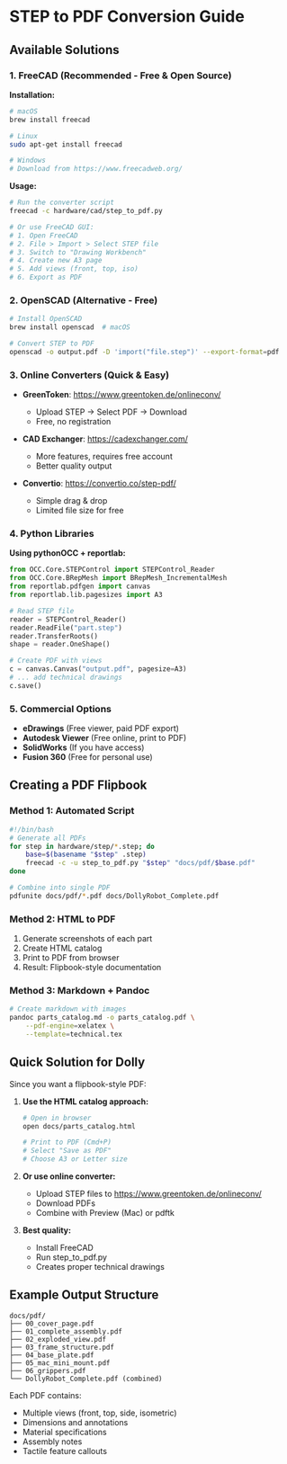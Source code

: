 # STEP to PDF Conversion Guide

## Available Solutions

### 1. FreeCAD (Recommended - Free & Open Source)

**Installation:**
```bash
# macOS
brew install freecad

# Linux
sudo apt-get install freecad

# Windows
# Download from https://www.freecadweb.org/
```

**Usage:**
```bash
# Run the converter script
freecad -c hardware/cad/step_to_pdf.py

# Or use FreeCAD GUI:
# 1. Open FreeCAD
# 2. File > Import > Select STEP file
# 3. Switch to "Drawing Workbench"
# 4. Create new A3 page
# 5. Add views (front, top, iso)
# 6. Export as PDF
```

### 2. OpenSCAD (Alternative - Free)

```bash
# Install OpenSCAD
brew install openscad  # macOS

# Convert STEP to PDF
openscad -o output.pdf -D 'import("file.step")' --export-format=pdf
```

### 3. Online Converters (Quick & Easy)

- **GreenToken**: https://www.greentoken.de/onlineconv/
  - Upload STEP → Select PDF → Download
  - Free, no registration

- **CAD Exchanger**: https://cadexchanger.com/
  - More features, requires free account
  - Better quality output

- **Convertio**: https://convertio.co/step-pdf/
  - Simple drag & drop
  - Limited file size for free

### 4. Python Libraries

**Using pythonOCC + reportlab:**
```python
from OCC.Core.STEPControl import STEPControl_Reader
from OCC.Core.BRepMesh import BRepMesh_IncrementalMesh
from reportlab.pdfgen import canvas
from reportlab.lib.pagesizes import A3

# Read STEP file
reader = STEPControl_Reader()
reader.ReadFile("part.step")
reader.TransferRoots()
shape = reader.OneShape()

# Create PDF with views
c = canvas.Canvas("output.pdf", pagesize=A3)
# ... add technical drawings
c.save()
```

### 5. Commercial Options

- **eDrawings** (Free viewer, paid PDF export)
- **Autodesk Viewer** (Free online, print to PDF)
- **SolidWorks** (If you have access)
- **Fusion 360** (Free for personal use)

## Creating a PDF Flipbook

### Method 1: Automated Script
```bash
#!/bin/bash
# Generate all PDFs
for step in hardware/step/*.step; do
    base=$(basename "$step" .step)
    freecad -c -u step_to_pdf.py "$step" "docs/pdf/$base.pdf"
done

# Combine into single PDF
pdfunite docs/pdf/*.pdf docs/DollyRobot_Complete.pdf
```

### Method 2: HTML to PDF
1. Generate screenshots of each part
2. Create HTML catalog
3. Print to PDF from browser
4. Result: Flipbook-style documentation

### Method 3: Markdown + Pandoc
```bash
# Create markdown with images
pandoc parts_catalog.md -o parts_catalog.pdf \
    --pdf-engine=xelatex \
    --template=technical.tex
```

## Quick Solution for Dolly

Since you want a flipbook-style PDF:

1. **Use the HTML catalog approach:**
   ```bash
   # Open in browser
   open docs/parts_catalog.html
   
   # Print to PDF (Cmd+P)
   # Select "Save as PDF"
   # Choose A3 or Letter size
   ```

2. **Or use online converter:**
   - Upload STEP files to https://www.greentoken.de/onlineconv/
   - Download PDFs
   - Combine with Preview (Mac) or pdftk

3. **Best quality:**
   - Install FreeCAD
   - Run step_to_pdf.py
   - Creates proper technical drawings

## Example Output Structure

```
docs/pdf/
├── 00_cover_page.pdf
├── 01_complete_assembly.pdf
├── 02_exploded_view.pdf
├── 03_frame_structure.pdf
├── 04_base_plate.pdf
├── 05_mac_mini_mount.pdf
├── 06_grippers.pdf
└── DollyRobot_Complete.pdf (combined)
```

Each PDF contains:
- Multiple views (front, top, side, isometric)
- Dimensions and annotations
- Material specifications
- Assembly notes
- Tactile feature callouts